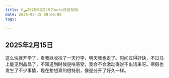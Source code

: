 ```yaml
---
title: G🛹2025年2月15日suki日记存档
date: 2025-02-15 00:00:00
tags:

---
```


## 2025年2月15日

这么快就开学了，看我妹收拾了一天行李，明天我也走了。时间过得好快，不过马上能见到晶晶了，不知道到时候是啥感受，我会不会激动得说不出话来呀。寒假也发生了不少事情，现在想想真的很特别，像是分开了好久一样。
